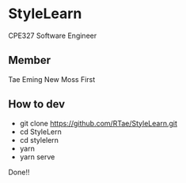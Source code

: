 # StyleLearn
CPE327 Software Engineer
## Member
Tae
Eming
New
Moss
First
## How to dev
- git clone https://github.com/RTae/StyleLearn.git
- cd StyleLern
- cd stylelern
- yarn
- yarn serve

Done!!
